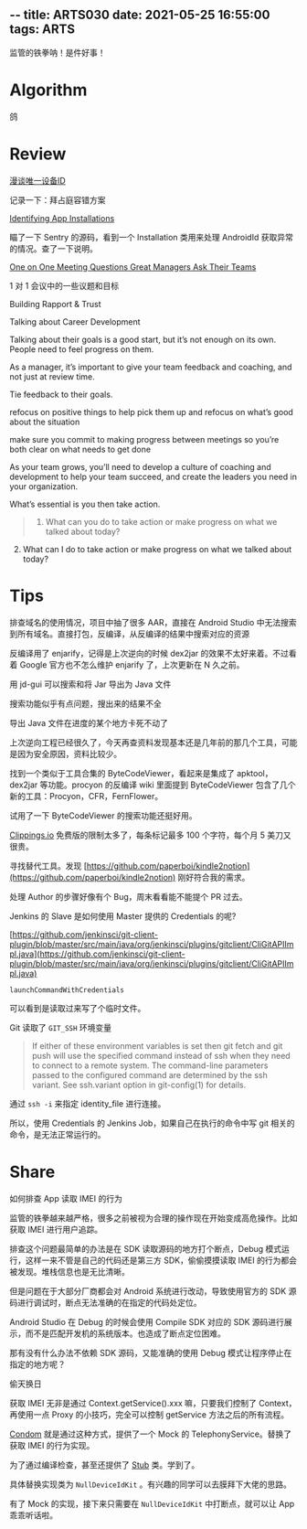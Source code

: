 --
title: ARTS030
date: 2021-05-25 16:55:00
tags: ARTS
---

监管的铁拳呐！是件好事！
<!--more-->
# Algorithm

鸽

# Review

[漫谈唯一设备ID](https://juejin.cn/post/6844903952148856839)

记录一下：拜占庭容错方案

[Identifying App Installations](https://android-developers.googleblog.com/2011/03/identifying-app-installations.html)

瞄了一下 Sentry 的源码，看到一个 Installation 类用来处理 AndroidId 获取异常的情况。查了一下说明。

[One on One Meeting Questions Great Managers Ask Their Teams](https://getlighthouse.com/blog/one-on-one-meeting-questions-great-managers-ask/#S1)

1 对 1 会议中的一些议题和目标

Building Rapport & Trust

Talking about Career Development

Talking about their goals is a good start, but it’s not enough on its own. People need to feel progress on them.

As a manager, it’s important to give your team feedback and coaching, and not just at review time.

Tie feedback to their goals.

refocus on positive things to help pick them up and refocus on what’s good about the situation

make sure you commit to making progress between meetings so you’re both clear on what needs to get done

As your team grows, you’ll need to develop a culture of coaching and development to help your team succeed, and create the leaders you need in your organization.

What’s essential is you then take action.

> 1) What can you do to take action or make progress on what we talked about today?
2) What can I do to take action or make progress on what we talked about today?

# Tips

排查域名的使用情况，项目中抽了很多 AAR，直接在 Android Studio 中无法搜索到所有域名。直接打包，反编译，从反编译的结果中搜索对应的资源

反编译用了 enjarify，记得是上次逆向的时候 dex2jar 的效果不太好来着。不过看着 Google 官方也不怎么维护 enjarify 了，上次更新在 N 久之前。

用 jd-gui 可以搜索和将 Jar 导出为 Java 文件

搜索功能似乎有点问题，搜出来的结果不全

导出 Java 文件在进度的某个地方卡死不动了

上次逆向工程已经很久了，今天再查资料发现基本还是几年前的那几个工具，可能是因为安全原因，资料比较少。

找到一个类似于工具合集的 ByteCodeViewer，看起来是集成了 apktool，dex2jar 等功能。procyon 的反编译 wiki 里面提到 ByteCodeViewer 包含了几个新的工具：Procyon，CFR，FernFlower。

试用了一下 ByteCodeViewer 的搜索功能还挺好用。

[Clippings.io](http://clippings.io) 免费版的限制太多了，每条标记最多 100 个字符，每个月 5 美刀又很贵。

寻找替代工具。发现 [https://github.com/paperboi/kindle2notion](https://github.com/paperboi/kindle2notion) 刚好符合我的需求。

处理 Author 的步骤好像有个 Bug，周末看看能不能提个 PR 过去。

Jenkins 的 Slave 是如何使用 Master 提供的 Credentials 的呢?

[https://github.com/jenkinsci/git-client-plugin/blob/master/src/main/java/org/jenkinsci/plugins/gitclient/CliGitAPIImpl.java](https://github.com/jenkinsci/git-client-plugin/blob/master/src/main/java/org/jenkinsci/plugins/gitclient/CliGitAPIImpl.java)

`launchCommandWithCredentials`

可以看到是读取过来写了个临时文件。

Git 读取了 `GIT_SSH` 环境变量

> If either of these environment variables is set then git fetch and git push will use the specified command instead of ssh when they need to connect to a remote system. The command-line parameters passed to the configured command are determined by the ssh variant. See ssh.variant option in git-config(1) for details.

通过 `ssh -i` 来指定 identity_file 进行连接。

所以，使用 Credentials 的 Jenkins Job，如果自己在执行的命令中写 git 相关的命令，是无法正常运行的。

# Share

如何排查 App 读取 IMEI 的行为

监管的铁拳越来越严格，很多之前被视为合理的操作现在开始变成高危操作。比如获取 IMEI 进行用户追踪。

排查这个问题最简单的办法是在 SDK 读取源码的地方打个断点，Debug 模式运行，这样一来不管是自己的代码还是第三方 SDK，偷偷摸摸读取 IMEI 的行为都会被发现。堆栈信息也是无比清晰。

但是问题在于大部分厂商都会对 Android 系统进行改动，导致使用官方的 SDK 源码进行调试时，断点无法准确的在指定的代码处定位。

Android Studio 在 Debug 的时候会使用 Compile SDK 对应的 SDK 源码进行展示，而不是匹配开发机的系统版本。也造成了断点定位困难。

那有没有什么办法不依赖 SDK 源码，又能准确的使用 Debug 模式让程序停止在指定的地方呢？

偷天换日

获取 IMEI 无非是通过 Context.getService().xxx 嘛，只要我们控制了 Context，再使用一点 Proxy 的小技巧，完全可以控制 getService 方法之后的所有流程。

[Condom](https://github.com/oasisfeng/condom) 就是通过这种方式，提供了一个 Mock 的 TelephonyService。替换了获取 IMEI 的行为实现。

为了通过编译检查，甚至还提供了 [Stub](https://github.com/oasisfeng/condom/tree/master/library/src/main/java/android) 类。学到了。

具体替换实现类为 `NullDeviceIdKit` 。有兴趣的同学可以去膜拜下大佬的思路。

有了 Mock 的实现，接下来只需要在 `NullDeviceIdKit` 中打断点，就可以让 App 乖乖听话啦。
